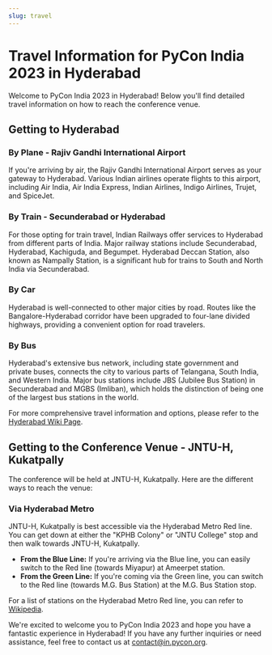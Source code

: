 ```yaml
---
slug: travel
---
```

# Travel Information for PyCon India 2023 in Hyderabad

Welcome to PyCon India 2023 in Hyderabad! Below you'll find detailed travel information on how to reach the conference venue.

## Getting to Hyderabad

### By Plane - Rajiv Gandhi International Airport

If you're arriving by air, the Rajiv Gandhi International Airport serves as your gateway to Hyderabad. Various Indian airlines operate flights to this airport, including Air India, Air India Express, Indian Airlines, Indigo Airlines, Trujet, and SpiceJet.

### By Train - Secunderabad or Hyderabad

For those opting for train travel, Indian Railways offer services to Hyderabad from different parts of India. Major railway stations include Secunderabad, Hyderabad, Kachiguda, and Begumpet. Hyderabad Deccan Station, also known as Nampally Station, is a significant hub for trains to South and North India via Secunderabad.

### By Car

Hyderabad is well-connected to other major cities by road. Routes like the Bangalore-Hyderabad corridor have been upgraded to four-lane divided highways, providing a convenient option for road travelers.

### By Bus

Hyderabad's extensive bus network, including state government and private buses, connects the city to various parts of Telangana, South India, and Western India. Major bus stations include JBS (Jubilee Bus Station) in Secunderabad and MGBS (Imliban), which holds the distinction of being one of the largest bus stations in the world.

For more comprehensive travel information and options, please refer to the [Hyderabad Wiki Page](https://wikitravel.org/en/Hyderabad#Get_in).

## Getting to the Conference Venue - JNTU-H, Kukatpally

The conference will be held at JNTU-H, Kukatpally. Here are the different ways to reach the venue:

### Via Hyderabad Metro

JNTU-H, Kukatpally is best accessible via the Hyderabad Metro Red line. You can get down at either the "KPHB Colony" or "JNTU College" stop and then walk towards JNTU-H, Kukatpally.

- **From the Blue Line:** If you're arriving via the Blue line, you can easily switch to the Red line (towards Miyapur) at Ameerpet station.
- **From the Green Line:** If you're coming via the Green line, you can switch to the Red line (towards M.G. Bus Station) at the M.G. Bus Station stop.

For a list of stations on the Hyderabad Metro Red line, you can refer to [Wikipedia](<https://en.wikipedia.org/wiki/Red_Line_(Hyderabad_Metro)>).

We're excited to welcome you to PyCon India 2023 and hope you have a fantastic experience in Hyderabad! If you have any further inquiries or need assistance, feel free to contact us at [contact@in.pycon.org](mailto:contact@in.pycon.org).

